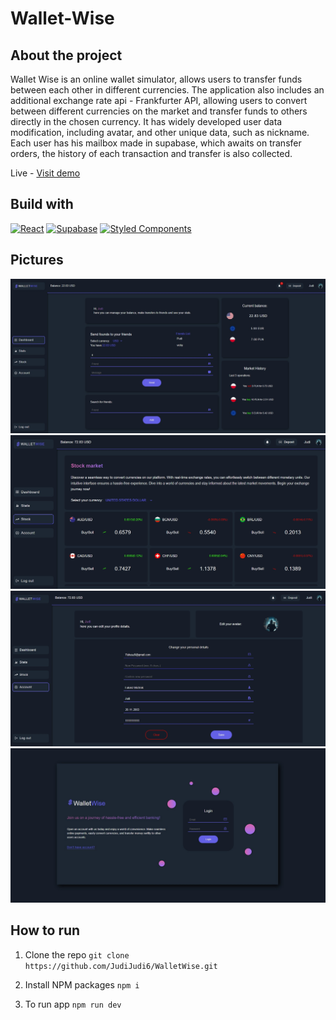 # Wallet-Wise

## About the project

Wallet Wise is an online wallet simulator, allows users to transfer funds between each other in different currencies. The application also includes an additional exchange rate api - Frankfurter API, allowing users to convert between different currencies on the market and transfer funds to others directly in the chosen currency. It has widely developed user data modification, including avatar, and other unique data, such as nickname. Each user has his mailbox made in supabase, which awaits on transfer orders, the history of each transaction and transfer is also collected.

Live - [Visit demo](https://wallet-wise-five.vercel.app/)

## Build with

[![React](https://img.shields.io/badge/React-%2361DAFB.svg?style=for-the-badge&logo=react&logoColor=white)](https://reactjs.org/)
[![Supabase](https://img.shields.io/badge/Supabase-%2336B37E.svg?style=for-the-badge&logo=supabase&logoColor=white)](https://supabase.io/)
[![Styled Components](https://img.shields.io/badge/Styled%20Components-%23DB7093.svg?style=for-the-badge&logo=styled-components&logoColor=white)](https://styled-components.com/)

## Pictures

![scene 1](./public/ph2.jpg)
![scene 2](./public/ph3.jpg)
![scene 3](./public/ph4.jpg)
![scene 4](./public/ph1.jpg)

## How to run

1. Clone the repo
   `git clone https://github.com/JudiJudi6/WalletWise.git`

2. Install NPM packages
   `npm i`

3. To run app
   `npm run dev`

